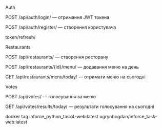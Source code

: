 Auth

POST /api/auth/login/ — отримання JWT токена

POST /api/auth/register/ — створення користувача

token/refresh/

Restaurants

POST /api/restaurants/ — створення ресторану

POST /api/restaurants/{id}/menu/ — додавання меню на день

GET /api/restaurants/menu/today/ — отримати меню на сьогодні

Votes

POST /api/votes/ — голосування за меню

GET /api/votes/results/today/ — результати голосування на сьогодні

docker tag inforce_python_task4-web:latest ugrynbogdan/inforce_task-web:latest
